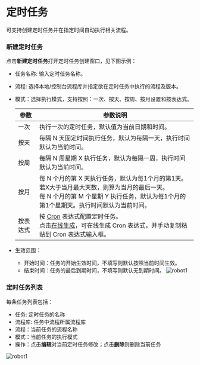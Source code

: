 # 定时任务

可支持创建定时任务并在指定时间自动执行相关流程。

### 新建定时任务
点击**新建定时任务**打开定时任务创建窗口，见下图示例：
- 任务名称: 输入定时任务名称。
- 流程: 选择本地/控制台流程库并指定欲在定时任务中执行的流程及版本。
- 模式：选择执行模式，支持按照：一次、按天、按周、按月设置和按表达式。
  
   | 参数     | 参数说明                                                     |
   | -------- | ------------------------------------------------------------ |
   | 一次     | 执行一次的定时任务，默认值为当前日期和时间。                 |
   | 按天     | 每隔 N 天固定时间执行任务，默认为每隔一天，执行时间默认为当前时间。 |
   | 按周     | 每隔 N 周星期 X 执行任务，默认为每隔一周，执行时间默认为当前时间。 |
   | 按月     | 每 N 个月的第 X 天执行任务，默认为每1个月的第1天。若X大于当月最大天数，则算为当月的最后一天。<br>每 N 个月的第 M 个星期 Y 执行任务，默认为每1个月的第1个星期天。执行时间默认为当前时间。 |
   | 按表达式 | 按 [Cron](https://baike.baidu.com/item/cron/10952601?fr=aladdin) 表达式配置定时任务。<br>点击[在线生成](https://console.encoo.com/lib/cron/index.html)，可在线生成 Cron 表达式，并手动复制粘贴到 Cron 表达式输入框。 |
  
- 生效范围：
   - 开始时间：任务的开始生效时间，不填写则默认按照当前时间生效。
   - 结束时间：任务的最后到期时间，不填写则默认无到期时间。
![robot1](https://docimages.blob.core.chinacloudapi.cn/images/Robot/CroJob20201118.png)


### 定时任务列表
每条任务列表包括：
- 任务: 定时任务的名称
- 流程库: 任务中流程所属流程库
- 流程：当前任务的流程名称
- 模式：当前任务的执行模式
- 操作：点击**编辑**对当前定时任务修改；点击**删除**则删除当前任务

![robot1](https://docimages.blob.core.chinacloudapi.cn/images/Robot/Robot-CronJob-1.png)

